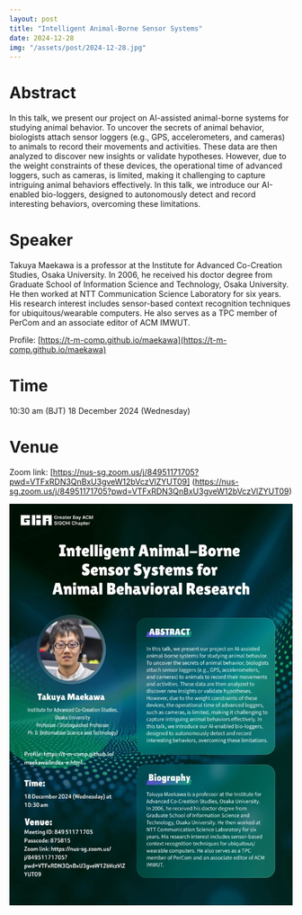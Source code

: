 ```yaml
---
layout: post
title: "Intelligent Animal-Borne Sensor Systems"
date: 2024-12-28
img: "/assets/post/2024-12-28.jpg"
---
```

# Abstract

In this talk, we present our project on AI-assisted animal-borne systems for studying animal behavior. To uncover the secrets of animal behavior, biologists attach sensor loggers (e.g., GPS, accelerometers, and cameras) to animals to record their movements and activities. These data are then analyzed to discover new insights or validate hypotheses. However, due to the weight constraints of these devices, the operational time of advanced loggers, such as cameras, is limited, making it challenging to capture intriguing animal behaviors effectively. In this talk, we introduce our AI-enabled bio-loggers, designed to autonomously detect and record interesting behaviors, overcoming these limitations.


# Speaker
Takuya Maekawa is a professor at the Institute for Advanced Co-Creation Studies, Osaka University. In 2006, he received his doctor degree from Graduate School of Information Science and Technology, Osaka University. He then worked at NTT Communication Science Laboratory for six years. His research interest includes sensor-based context recognition techniques for ubiquitous/wearable computers. He also serves as a TPC member of PerCom and an associate editor of ACM IMWUT.


Profile: [https://t-m-comp.github.io/maekawa](https://t-m-comp.github.io/maekawa)

# Time
10:30 am (BJT) 18 December 2024 (Wednesday)

# Venue
Zoom link: [https://nus-sg.zoom.us/j/84951171705?pwd=VTFxRDN3QnBxU3gveW12bVczVlZYUT09] (https://nus-sg.zoom.us/j/84951171705?pwd=VTFxRDN3QnBxU3gveW12bVczVlZYUT09)



<!-- **Hello world**, this is my first Jekyll blog post.

I hope you like it!

... which is shown in the screenshot below: -->
![My helpful screenshot](/assets/post/2024-12-28.jpg)